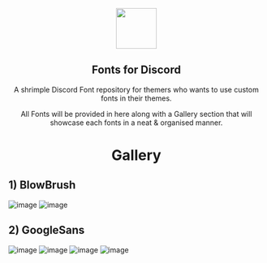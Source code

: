 <p align="center">
    <img src="https://github.com/Rairof/Discord-Theme/blob/main/Icon.png" width="80" />
    <h2 align="center">Fonts for Discord</h2>
</p>

<p align="center">A shrimple Discord Font repository for themers who wants to use custom fonts in their themes.</p>

<p align="center">All Fonts will be provided in here along with a Gallery section that will showcase each fonts in a neat & organised manner.</p>

<h1 align="center">Gallery</h1>
<h2 align="left">1) BlowBrush</h2>

![image](https://github.com/Rairof/Theme-Fonts/assets/107706560/f6b907ae-b950-442c-b403-ba0155232ece)
![image](https://github.com/Rairof/Theme-Fonts/assets/107706560/e1b0cd37-1028-4477-be63-0e2c46694045)

<h2 align="left">2) GoogleSans</h2>

![image](https://github.com/Rairof/Theme-Fonts/assets/107706560/c218cef2-2654-44e7-99c6-0f79229dceec) ![image](https://github.com/Rairof/Theme-Fonts/assets/107706560/66390627-9e36-4a76-afc5-6b0b7978f680) ![image](https://github.com/Rairof/Theme-Fonts/assets/107706560/06395556-5c94-4f95-9c17-a56e837a33b8) ![image](https://github.com/Rairof/Theme-Fonts/assets/107706560/4ac94380-d445-4e4b-bbbe-848dd888e0e4)

